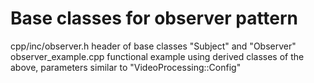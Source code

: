 Base classes for observer pattern
==============================================================================
cpp/inc/observer.h		header of base classes "Subject" and "Observer"
observer_example.cpp	functional example using derived classes of the above,
						parameters similar to "VideoProcessing::Config"